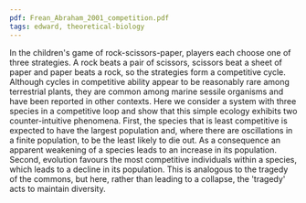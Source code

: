 ```yaml
---
pdf: Frean_Abraham_2001_competition.pdf
tags: edward, theoretical-biology
---
```

In the children's game of rock-scissors-paper, players each choose one of three strategies. A rock beats a pair of scissors, scissors beat a sheet of paper and paper beats a rock, so the strategies form a competitive cycle. Although cycles in competitive ability appear to be reasonably rare among terrestrial plants, they are common among marine sessile organisms and have been reported in other contexts. Here we consider a system with three species in a competitive loop and show that this simple ecology exhibits two counter-intuitive phenomena. First, the species that is least competitive is expected to have the largest population and, where there are oscillations in a finite population, to be the least likely to die out. As a consequence an apparent weakening of a species leads to an increase in its population. Second, evolution favours the most competitive individuals within a species, which leads to a decline in its population. This is analogous to the tragedy of the commons, but here, rather than leading to a collapse, the 'tragedy' acts to maintain diversity.
